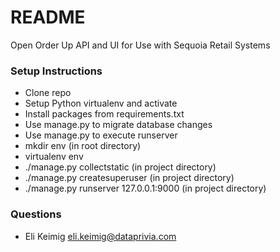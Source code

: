 # README #

Open Order Up API and UI for Use with Sequoia Retail Systems

### Setup Instructions ###

* Clone repo
* Setup Python virtualenv and activate
* Install packages from requirements.txt
* Use manage.py to migrate database changes
* Use manage.py to execute runserver
* mkdir env (in root directory)
* virtualenv env
* ./manage.py collectstatic (in project directory)
* ./manage.py createsuperuser (in project directory)
* ./manage.py runserver 127.0.0.1:9000 (in project directory)

### Questions ###

* Eli Keimig <eli.keimig@dataprivia.com>
